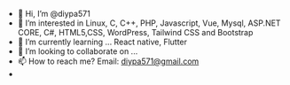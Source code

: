 - 👋 Hi, I’m @diypa571
- 👀 I’m interested in  Linux, C, C++, PHP, Javascript, Vue, Mysql, ASP.NET CORE, C#, HTML5,CSS, WordPress, Tailwind CSS and Bootstrap
- 🌱 I’m currently learning ...   React native, Flutter
- 💞️ I’m looking to collaborate on ...
- 📫 How to reach me? Email: diypa571@gmail.com
- 

<!---
diypa571/diypa571 is a ✨ special ✨ repository because its `README.md` (this file) appears on your GitHub profile.
You can click the Preview link to take a look at your changes.
--->
